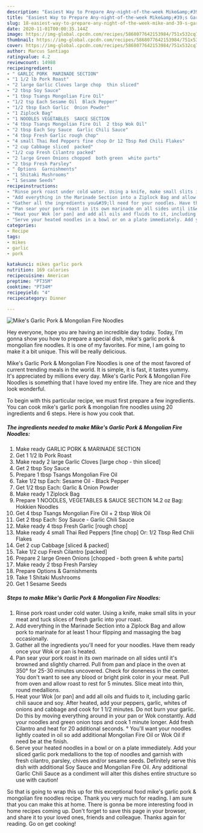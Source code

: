 ```yaml
---
description: "Easiest Way to Prepare Any-night-of-the-week Mike&amp;#39;s Garlic Pork &amp;amp; Mongolian Fire Noodles"
title: "Easiest Way to Prepare Any-night-of-the-week Mike&amp;#39;s Garlic Pork &amp;amp; Mongolian Fire Noodles"
slug: 18-easiest-way-to-prepare-any-night-of-the-week-mike-and-39-s-garlic-pork-and-amp-mongolian-fire-noodles
date: 2020-11-01T00:00:35.144Z
image: https://img-global.cpcdn.com/recipes/5868077642153984/751x532cq70/mikes-garlic-pork-mongolian-fire-noodles-recipe-main-photo.jpg
thumbnail: https://img-global.cpcdn.com/recipes/5868077642153984/751x532cq70/mikes-garlic-pork-mongolian-fire-noodles-recipe-main-photo.jpg
cover: https://img-global.cpcdn.com/recipes/5868077642153984/751x532cq70/mikes-garlic-pork-mongolian-fire-noodles-recipe-main-photo.jpg
author: Marcus Santiago
ratingvalue: 4.2
reviewcount: 14988
recipeingredient:
- " GARLIC PORK  MARINADE SECTION"
- "1 1/2 lb Pork Roast"
- "2 large Garlic Cloves large chop  thin sliced"
- "2 tbsp Soy Sauce"
- "1 tbsp Tsangs Mongolian Fire Oil"
- "1/2 tsp Each Sesame Oil  Black Pepper"
- "1/2 tbsp Each Garlic  Onion Powder"
- "1 Ziplock Bag"
- "1 NOODLES VEGETABLES  SAUCE SECTION                                                                                               142 oz Bag Hokkien Noodles"
- "4 tbsp Tsangs Mongolian Fire Oil  2 tbsp Wok Oil"
- "2 tbsp Each Soy Sauce  Garlic Chili Sauce"
- "4 tbsp Fresh Garlic rough chop"
- "4 small Thai Red Peppers fine chop Or 12 Tbsp Red Chili Flakes"
- "2 cup Cabbage sliced  packed"
- "1/2 cup Fresh Cilantro packed"
- "2 large Green Onions chopped  both green  white parts"
- "2 tbsp Fresh Parsley"
- " Options  Garnishments"
- "1 Shitaki Mushrooms"
- "1 Sesame Seeds"
recipeinstructions:
- "Rinse pork roast under cold water. Using a knife, make small slits in your meat and tuck slices of fresh garlic into your roast."
- "Add everything in the Marinade Section into a Ziplock Bag and allow pork to marinate for at least 1 hour flipping and massaging the bag occasionally."
- "Gather all the ingredients you&#39;ll need for your noodles. Have them ready once your Wok or pan is heated."
- "Pan sear your pork roast in its own marinade on all sides until it&#39;s browned and slightly charred. Pull from pan and place in the oven at 350° for 25-30 minutes uncovered. Check for doneness in the center. You don&#39;t want to see any blood or bright pink color in your meat. Pull from oven and allow roast to rest for 5 minutes. Slice meat into thin, round medallions."
- "Heat your Wok [or pan] and add all oils and fluids to it, including garlic chili sauce and soy. After heated, add your peppers, garlic, whites of onions and cabbage and cook for 1 1/2 minutes. Do not burn your garlic. Do this by moving everything around in your pan or Wok constantly. Add your noodles and green onion tops and cook 1 minute longer. Add fresh Cilantro and heat for 20 additional seconds.                                                 ° You&#39;ll want your noodles lightly coated in oil so add additional Mongolian Fire Oil or Wok Oil if need be at the finish."
- "Serve your heated noodles in a bowl or on a plate immediately. Add your sliced garlic pork medallions to the top of noodles and garnish with fresh cilantro, parsley, chives and/or sesame seeds. Definitely serve this dish with additional Soy Sauce and Mongolian Fire Oil. Any additional Garlic Chili Sauce as a condiment will alter this dishes entire structure so use with caution!"
categories:
- Recipe
tags:
- mikes
- garlic
- pork

katakunci: mikes garlic pork 
nutrition: 169 calories
recipecuisine: American
preptime: "PT35M"
cooktime: "PT34M"
recipeyield: "4"
recipecategory: Dinner

---
```



![Mike&#39;s Garlic Pork &amp; Mongolian Fire Noodles](https://img-global.cpcdn.com/recipes/5868077642153984/751x532cq70/mikes-garlic-pork-mongolian-fire-noodles-recipe-main-photo.jpg)

Hey everyone, hope you are having an incredible day today. Today, I'm gonna show you how to prepare a special dish, mike&#39;s garlic pork &amp; mongolian fire noodles. It is one of my favorites. For mine, I am going to make it a bit unique. This will be really delicious.



Mike&#39;s Garlic Pork &amp; Mongolian Fire Noodles is one of the most favored of current trending meals in the world. It is simple, it is fast, it tastes yummy. It's appreciated by millions every day. Mike&#39;s Garlic Pork &amp; Mongolian Fire Noodles is something that I have loved my entire life. They are nice and they look wonderful.


To begin with this particular recipe, we must first prepare a few ingredients. You can cook mike&#39;s garlic pork &amp; mongolian fire noodles using 20 ingredients and 6 steps. Here is how you cook that.

<!--inarticleads1-->

##### The ingredients needed to make Mike&#39;s Garlic Pork &amp; Mongolian Fire Noodles:

1. Make ready  GARLIC PORK &amp; MARINADE SECTION
1. Get 1 1/2 lb Pork Roast
1. Make ready 2 large Garlic Cloves [large chop - thin sliced]
1. Get 2 tbsp Soy Sauce
1. Prepare 1 tbsp Tsangs Mongolian Fire Oil
1. Take 1/2 tsp Each: Sesame Oil - Black Pepper
1. Get 1/2 tbsp Each: Garlic &amp; Onion Powder
1. Make ready 1 Ziplock Bag
1. Prepare 1 NOODLES, VEGETABLES &amp; SAUCE SECTION                                                                                               14.2 oz Bag: Hokkien Noodles
1. Get 4 tbsp Tsangs Mongolian Fire Oil + 2 tbsp Wok Oil
1. Get 2 tbsp Each: Soy Sauce - Garlic Chili Sauce
1. Make ready 4 tbsp Fresh Garlic [rough chop]
1. Make ready 4 small Thai Red Peppers [fine chop] Or: 1/2 Tbsp Red Chili Flakes
1. Get 2 cup Cabbage [sliced &amp; packed]
1. Take 1/2 cup Fresh Cilantro [packed]
1. Prepare 2 large Green Onions [chopped - both green &amp; white parts]
1. Make ready 2 tbsp Fresh Parsley
1. Prepare  Options &amp; Garnishments
1. Take 1 Shitaki Mushrooms
1. Get 1 Sesame Seeds




<!--inarticleads2-->

##### Steps to make Mike&#39;s Garlic Pork &amp; Mongolian Fire Noodles:

1. Rinse pork roast under cold water. Using a knife, make small slits in your meat and tuck slices of fresh garlic into your roast.
1. Add everything in the Marinade Section into a Ziplock Bag and allow pork to marinate for at least 1 hour flipping and massaging the bag occasionally.
1. Gather all the ingredients you&#39;ll need for your noodles. Have them ready once your Wok or pan is heated.
1. Pan sear your pork roast in its own marinade on all sides until it&#39;s browned and slightly charred. Pull from pan and place in the oven at 350° for 25-30 minutes uncovered. Check for doneness in the center. You don&#39;t want to see any blood or bright pink color in your meat. Pull from oven and allow roast to rest for 5 minutes. Slice meat into thin, round medallions.
1. Heat your Wok [or pan] and add all oils and fluids to it, including garlic chili sauce and soy. After heated, add your peppers, garlic, whites of onions and cabbage and cook for 1 1/2 minutes. Do not burn your garlic. Do this by moving everything around in your pan or Wok constantly. Add your noodles and green onion tops and cook 1 minute longer. Add fresh Cilantro and heat for 20 additional seconds.                                                 ° You&#39;ll want your noodles lightly coated in oil so add additional Mongolian Fire Oil or Wok Oil if need be at the finish.
1. Serve your heated noodles in a bowl or on a plate immediately. Add your sliced garlic pork medallions to the top of noodles and garnish with fresh cilantro, parsley, chives and/or sesame seeds. Definitely serve this dish with additional Soy Sauce and Mongolian Fire Oil. Any additional Garlic Chili Sauce as a condiment will alter this dishes entire structure so use with caution!




So that is going to wrap this up for this exceptional food mike&#39;s garlic pork &amp; mongolian fire noodles recipe. Thank you very much for reading. I am sure that you can make this at home. There is gonna be more interesting food in home recipes coming up. Don't forget to save this page in your browser, and share it to your loved ones, friends and colleague. Thanks again for reading. Go on get cooking!
